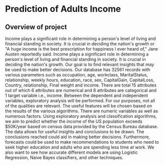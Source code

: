 # Prediction of Adults Income
## Overview of project

Income plays a significant role in determining a person's level of living and financial standing in society.
It is crucial in deciding the nation's growth or "A huge income is the best prescription for happiness I ever heard of," Jane Austen reportedly said. 
Income plays a significant role in determining a person's level of living and financial standing in society. It is crucial in deciding the nation's growth. 
Our goal is to find relevant insights that may be used to make better decisions. Our database has 32561 records with various parameters such as occupation, age, 
workclass, MaritalStatus, relationship, weekly hours, education, race, sex, CapitalGain, CapitalLoss, Country, relationship, Final weight and income.
There are total 15 attributes out of which 6 attributes are numerical and 8 attributes are categorical and 1 target variable i.e., income. Between the dependent and 
independent variables, exploratory analysis will be performed. For our purposes, not all of the qualities are relevant. The useful features will be chosen based on 
the results of the various algorithms. There are numeric variables as well as numerous factors. Using exploratory analysis and classification algorithms, we aim to 
predict whether the income of the US population exceeds $50K/year based on census data provided by the Census Bureau database. The data allows for useful insights 
and conclusions to be drawn. The conclusions reached could aid in making better decisions. Furthermore, forecasts could be used to make recommendations to students 
who need to seek higher education and adults who are spending less time at work. We also want to see how accurate different models are using Logistic Regression, 
Naive Bayes classifiers, and other techniques.

